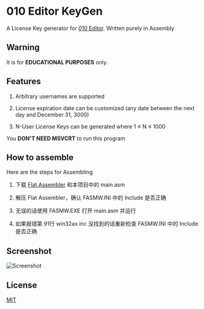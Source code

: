 # 010 Editor KeyGen

A License Key generator for [010 Editor](http://www.sweetscape.com/download/010editor/).
Written purely in Assembly

## Warning

It is for **EDUCATIONAL PURPOSES** only.

## Features

1. Arbitrary usernames are supported

2. License expiration date can be customized (any date between the next day and December 31, 3000)

3. N-User License Keys can be generated where 1 &le; N &le; 1000

You **DON'T NEED MSVCRT** to run this program

## How to assemble
Here are the steps for Assembling

1. 下载 [Flat Assembler](http://flatassembler.net/download.php) 和本项目中的 main.asm

2. 解压 Flat Assembler，确认 FASMW.INI 中的 Include 是否正确

3. 无误的话使用 FASMW.EXE 打开 main.asm 并运行

4. 如果报错第 91行 win32ax.inc 没找到的话重新检查 FASMW.INI 中的 Include 是否正确


## Screenshot

![Screenshot](screenshot.gif)

## License

[MIT](/LICENSE)
